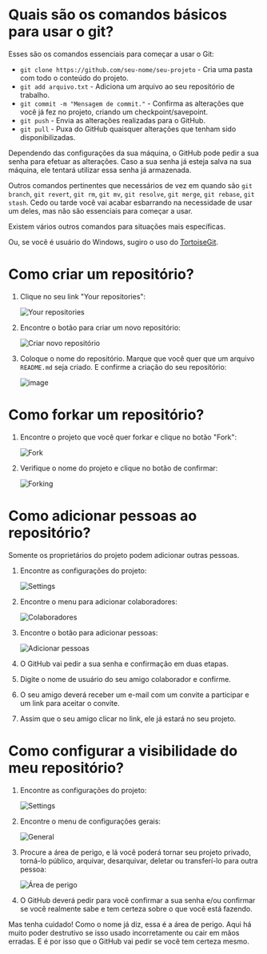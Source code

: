 # Quais são os comandos básicos para usar o git?

Esses são os comandos essenciais para começar a usar o Git:

* `git clone https://github.com/seu-nome/seu-projeto` - Cria uma pasta com todo o conteúdo do projeto.
* `git add arquivo.txt` - Adiciona um arquivo ao seu repositório de trabalho.
* `git commit -m "Mensagem de commit."` - Confirma as alterações que você já fez no projeto, criando um checkpoint/savepoint.
* `git push` - Envia as alterações realizadas para o GitHub.
* `git pull` - Puxa do GitHub quaisquer alterações que tenham sido disponibilizadas.

Dependendo das configurações da sua máquina, o GitHub pode pedir a sua senha para efetuar as alterações. Caso a sua senha já esteja salva na sua máquina, ele tentará utilizar essa senha já armazenada.

Outros comandos pertinentes que necessários de vez em quando são `git branch`, `git revert`, `git rm`, `git mv`, `git resolve`, `git merge`, `git rebase`, `git stash`. Cedo ou tarde você vai acabar esbarrando na necessidade de usar um deles, mas não são essenciais para começar a usar.

Existem vários outros comandos para situações mais específicas.

Ou, se você é usuário do Windows, sugiro o uso do [TortoiseGit](https://tortoisegit.org/).

# Como criar um repositório?

1. Clique no seu link "Your repositories":
   
   ![Your repositories](https://github.com/victorwss/codigos-pi-1-senac-2024-1/assets/4574568/f19c8115-2244-4d80-8236-ffe0c16b4281)

2. Encontre o botão para criar um novo repositório:
   
   ![Criar novo repositório](https://github.com/victorwss/codigos-pi-1-senac-2024-1/assets/4574568/005523bc-ea03-4e5d-9e1f-6e4391ce0723)

3. Coloque o nome do repositório. Marque que você quer que um arquivo `README.md` seja criado. E confirme a criação do seu repositório:

   ![image](https://github.com/victorwss/codigos-pi-1-senac-2024-1/assets/4574568/2034580d-9f18-4063-a578-e68865a4563d)

# Como forkar um repositório?

1. Encontre o projeto que você quer forkar e clique no botão "Fork":

   ![Fork](https://github.com/victorwss/codigos-pi-1-senac-2024-1/assets/4574568/27113758-60e1-4f90-b798-513c45d9d74d)

2. Verifique o nome do projeto e clique no botão de confirmar:

   ![Forking](https://github.com/victorwss/codigos-pi-1-senac-2024-1/assets/4574568/ff576a62-66f2-455f-846a-0f8516286a20)

# Como adicionar pessoas ao repositório?

Somente os proprietários do projeto podem adicionar outras pessoas.

1. Encontre as configurações do projeto:

   ![Settings](https://github.com/victorwss/codigos-pi-1-senac-2024-1/assets/4574568/c8e4aba3-94fb-43ce-a3dc-36bca1a1f3a6)

2. Encontre o menu para adicionar colaboradores:

   ![Colaboradores](https://github.com/victorwss/codigos-pi-1-senac-2024-1/assets/4574568/8f7adee0-d056-4500-b6a8-ac6165cbb3d6)

3. Encontre o botão para adicionar pessoas:

   ![Adicionar pessoas](https://github.com/victorwss/codigos-pi-1-senac-2024-1/assets/4574568/3e54f481-55fe-4e89-a516-664c52d618f1)

4. O GitHub vai pedir a sua senha e confirmação em duas etapas.

5. Digite o nome de usuário do seu amigo colaborador e confirme.

6. O seu amigo deverá receber um e-mail com um convite a participar e um link para aceitar o convite.

7. Assim que o seu amigo clicar no link, ele já estará no seu projeto.

# Como configurar a visibilidade do meu repositório?

1. Encontre as configurações do projeto:

   ![Settings](https://github.com/victorwss/codigos-pi-1-senac-2024-1/assets/4574568/c8e4aba3-94fb-43ce-a3dc-36bca1a1f3a6)

2. Encontre o menu de configurações gerais:

   ![General](https://github.com/victorwss/codigos-pi-1-senac-2024-1/assets/4574568/2f684f3e-c749-4954-aab0-88135ac3b73f)

3. Procure a área de perigo, e lá você poderá tornar seu projeto privado, torná-lo público, arquivar, desarquivar, deletar ou transferí-lo para outra pessoa:

   ![Área de perigo](https://github.com/victorwss/codigos-pi-1-senac-2024-1/assets/4574568/b5332255-377f-474f-88f4-66696161fdd1)

4. O GitHub deverá pedir para você confirmar a sua senha e/ou confirmar se você realmente sabe e tem certeza sobre o que você está fazendo.

Mas tenha cuidado! Como o nome já diz, essa é a área de perigo. Aqui há muito poder destrutivo se isso usado incorretamente ou cair em mãos erradas. E é por isso que o GitHub vai pedir se você tem certeza mesmo.
